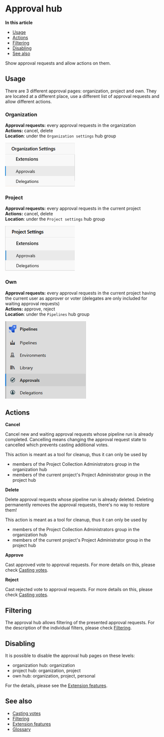 # Approval hub

**In this article**
- [Usage](#usage)
- [Actions](#actions)
- [Filtering](#filtering)
- [Disabling](#disabling)
- [See also](#see-also)

Show approval requests and allow actions on them. 

## Usage

There are 3 different approval pages: organization, project and own. 
They are located at a different place, use a different list of approval requests and allow different actions.

### Organization

**Approval requests:** every approval requests in the organization   
**Actions:** cancel, delete   
**Location**: under the `Organization settings` hub group

![Organization hub](/flexible-approvals/images/hubs/approval-hub/organization-hub.png)

### Project

**Approval requests:** every approval requests in the current project   
**Actions:** cancel, delete   
**Location**: under the `Project settings` hub group

![Project hub](/flexible-approvals/images/hubs/approval-hub/project-hub.png)

### Own

**Approval requests:** every approval requests in the current project having the current user as approver or voter
(delegates are only included for waiting approval requests)   
**Actions:** approve, reject   
**Location**: under the `Pipelines` hub group

![Own hub](/flexible-approvals/images/hubs/approval-hub/own-hub.png)

## Actions

**Cancel**

Cancel new and waiting approval requests whose pipeline run is already completed.
Cancelling means changing the approval request state to cancelled which prevents casting additional votes.

This action is meant as a tool for cleanup, thus it can only be used by
- members of the Project Collection Administrators group in the organization hub
- members of the current project's Project Administrator group in the project hub

**Delete**

Delete approval requests whose pipeline run is already deleted.
Deleting permanently removes the approval requests, there's no way to restore them!

This action is meant as a tool for cleanup, thus it can only be used by
- members of the Project Collection Administrators group in the organization hub
- members of the current project's Project Administrator group in the project hub

**Approve**

Cast approved vote to approval requests.
For more details on this, please check [Casting votes](/flexible-approvals/common/casting-votes.md).

**Reject**

Cast rejected vote to approval requests.
For more details on this, please check [Casting votes](/flexible-approvals/common/casting-votes.md).

## Filtering

The approval hub allows filtering of the presented approval requests.
For the description of the individual filters, please check [Filtering](/flexible-approvals/common/filtering.md).

## Disabling

It is possible to disable the approval hub pages on these levels:
- organization hub: organization
- project hub: organization, project
- own hub: organization, project, personal

For the details, please see the [Extension features](/flexible-approvals/common/extension-features.md#approval-requests).

## See also

- [Casting votes](/flexible-approvals/common/casting-votes.md)
- [Filtering](/flexible-approvals/common/filtering.md)
- [Extension features](/flexible-approvals/common/extension-features.md)
- [Glossary](/flexible-approvals/common/glossary.md)